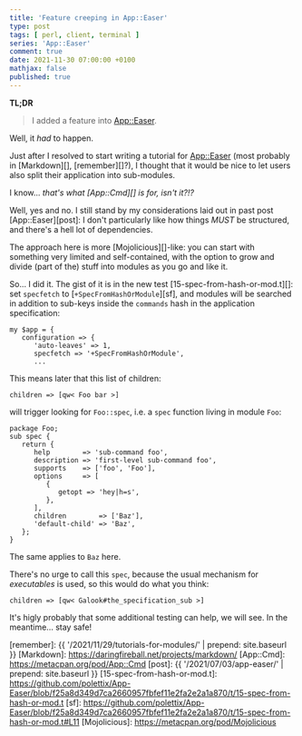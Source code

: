 ```yaml
---
title: 'Feature creeping in App::Easer'
type: post
tags: [ perl, client, terminal ]
series: 'App::Easer'
comment: true
date: 2021-11-30 07:00:00 +0100
mathjax: false
published: true
---
```


**TL;DR**

> I added a feature into [App::Easer][].

Well, it *had* to happen.

Just after I resolved to start writing a tutorial for [App::Easer][]
(most probably in [Markdown][], [remember][]?), I thought that it would
be nice to let users also split their application into sub-modules.

I know... *that's what [App::Cmd][] is for, isn't it?!?*

Well, yes and no. I still stand by my considerations laid out in past
post [App::Easer][post]: I don't particularly like how things *MUST* be
structured, and there's a hell lot of dependencies.

The approach here is more [Mojolicious][]-like: you can start with
something very limited and self-contained, with the option to grow and
divide (part of the) stuff into modules as you go and like it.

So... I did it. The gist of it is in the new test
[15-spec-from-hash-or-mod.t][]: set `specfetch` to
[`+SpecFromHashOrModule`][sf], and modules will be searched in addition
to sub-keys inside the `commands` hash in the application specification:

```
my $app = {
   configuration => {
      'auto-leaves' => 1,
      specfetch => '+SpecFromHashOrModule',
      ...
```

This means later that this list of children:

```
children => [qw< Foo bar >]
```

will trigger looking for `Foo::spec`, i.e. a `spec` function living in
module `Foo`:

```
package Foo;
sub spec {
   return {
      help        => 'sub-command foo',
      description => 'first-level sub-command foo',
      supports    => ['foo', 'Foo'],
      options     => [
         {
            getopt => 'hey|h=s',
         },
      ],
      children        => ['Baz'],
      'default-child' => 'Baz',
   };
}
```

The same applies to `Baz` here.

There's no urge to call this `spec`, because the usual mechanism for
*executables* is used, so this would do what you think:

```
children => [qw< Galook#the_specification_sub >]
```

It's higly probably that some additional testing can help, we will see.
In the meantime... stay safe!


[Perl]: https://www.perl.org/
[App::Easer]: https://metacpan.org/pod/App::Easer
[remember]: {{ '/2021/11/29/tutorials-for-modules/' | prepend: site.baseurl }}
[Markdown]: https://daringfireball.net/projects/markdown/
[App::Cmd]: https://metacpan.org/pod/App::Cmd
[post]: {{ '/2021/07/03/app-easer/' | prepend: site.baseurl }}
[15-spec-from-hash-or-mod.t]: https://github.com/polettix/App-Easer/blob/f25a8d349d7ca2660957fbfef11e2fa2e2a1a870/t/15-spec-from-hash-or-mod.t
[sf]: https://github.com/polettix/App-Easer/blob/f25a8d349d7ca2660957fbfef11e2fa2e2a1a870/t/15-spec-from-hash-or-mod.t#L11
[Mojolicious]: https://metacpan.org/pod/Mojolicious
